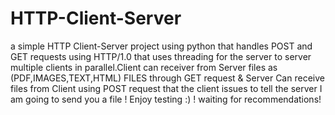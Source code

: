 # HTTP-Client-Server
a simple HTTP Client-Server project using python that handles POST and GET requests using HTTP/1.0 that uses threading for the server to server multiple clients in parallel.Client can receiver from Server files as (PDF,IMAGES,TEXT,HTML) FILES through GET request & Server Can receive files from Client using POST request that the client issues to tell the server I am going to send you a file ! Enjoy testing :) ! waiting for recommendations!
